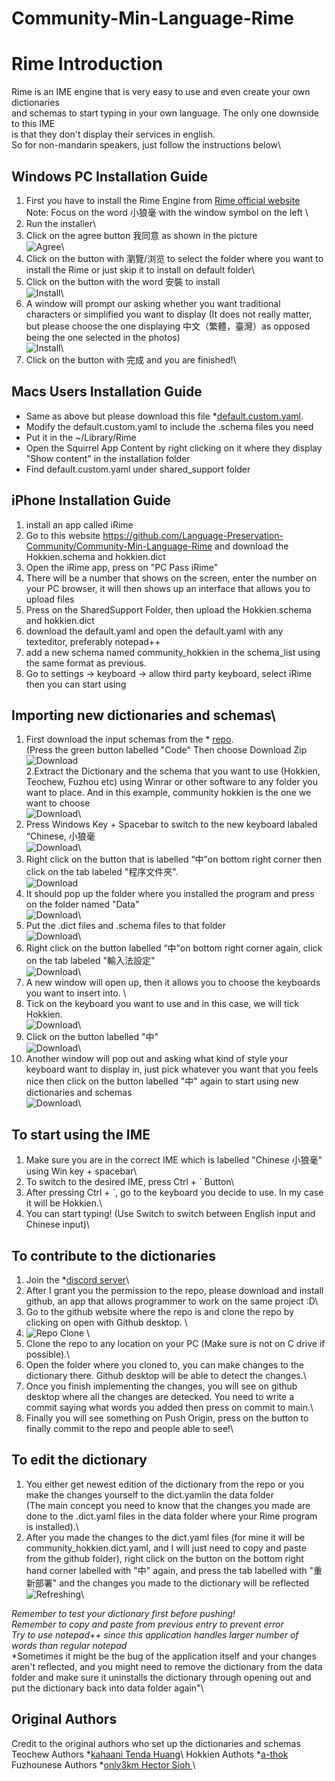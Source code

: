 # Community-Min-Language-Rime

# Rime Introduction
Rime is an IME engine that is very easy to use and even create your own dictionaries \
and schemas to start typing in your own language. The only one downside to this IME\
is that they don't display their services in english. \
So for non-mandarin speakers, just follow the instructions below\

## Windows PC Installation Guide
1. First you have to install the Rime Engine from  [Rime official website](https://rime.im/) \
Note: Focus on the word 小狼毫 with the window symbol on the left \
2. Run the installer\
3. Click on the agree button 我同意 as shown in the picture\
![Agree](Installation_Images/Rime_Installation_Images_1.png)\
4. Click on the button with 瀏覽/浏览 to select the folder where you want to install the Rime or just skip it to install on default folder\
5. Click on the button with the word 安裝 to install\
![Install](Installation_Images/Rime_Installation_Images_2.png)\
6. A window will prompt our asking whether you want traditional characters or simplified you want to display (It does not really matter, but please choose the one displaying 中文（繁體，臺灣）as opposed being the one selected in the photos) \
![Install](Installation_Images/Rime_Installation_Images_3.png)\
7. Click on the button with 完成 and you are finished!\

## Macs Users Installation Guide
- Same as above but please download this file *[default.custom.yaml](https://github.com/loaden/rime/blob/master/default.custom.yaml).
- Modify the default.custom.yaml to include the .schema files you need
- Put it in the ~/Library/Rime
- Open the Squirrel App Content by right clicking on it where they display "Show content" in the installation folder
- Find default.custom.yaml under shared_support folder

## iPhone Installation Guide
1. install an app called iRime
2.  Go to this website https://github.com/Language-Preservation-Community/Community-Min-Language-Rime and download the Hokkien.schema and hokkien.dict
3. Open the iRime app, press on "PC Pass iRime"
4. There will be a number that shows on the screen, enter the number on your PC browser, it will then shows up an interface that allows you to upload files
5. Press on the SharedSupport Folder, then upload the Hokkien.schema and hokkien.dict
6. download the default.yaml and open the default.yaml with any texteditor, preferably notepad++
7. add a new schema named community_hokkien in the schema_list using the same format as previous.
8. Go to settings -> keyboard -> allow third party keyboard, select iRime then you can start using

## Importing new dictionaries and schemas\
1. First download the input schemas from the * [repo](https://github.com/Language-Preservation-Community/Community-Min-Language-Rime).\
(Press the green button labelled "Code" Then choose Download Zip\
![Download](Installation_Images/Rime_Dictionaries_Installation_1.png)\
2.Extract the Dictionary and the schema that you want to use (Hokkien, Teochew, Fuzhou etc) using Winrar or other software to any folder you want to place. And in this example, community hokkien is the one we want to choose\
![Download](Installation_Images/Rime_Dictionaries_Installation_2.png)\
3. Press Windows Key + Spacebar to switch to the new keyboard labaled “Chinese, 小狼毫\
![Download](Rime_Dictionaries_Installation_3.png)\
4. Right click on the button that is labelled “中”on bottom right corner then click on the tab labeled "程序文件夾".\
![Download](Installation_Images/Rime_Dictionaries_Installation_4.png)
5. It should pop up the folder where you installed the program and press on the folder named "Data"\
![Download](Installation_Images/Rime_Dictionaries_Installation_5.png)\
6. Put the .dict files and .schema files to that folder\
![Download](Installation_Images/Rime_Dictionaries_Installation_6.png)\
7. Right click on the button labelled “中”on bottom right corner again, click on the tab labeled "輸入法設定"\
![Download](Installation_Images/Rime_Dictionaries_Installation_7.png)\
8. A new window will open up, then it allows you to choose the keyboards you want to insert into. \
9. Tick on the keyboard you want to use and in this case, we will tick Hokkien.\
![Download](Installation_Images/Rime_Dictionaries_Installation_8.png)\
10. Click on the button labelled "中"\
![Download](Installation_Images/Rime_Dictionaries_Installation_9.png)\
11. Another window will pop out and asking what kind of style your keyboard want to display in, just pick whatever you want that you feels nice then click on the button labelled "中" again to start using new dictionaries and schemas\
![Download](Installation_Images/Rime_Dictionaries_Installation_10.png)\

## To start using the IME
1. Make sure you are in the correct IME which is labelled "Chinese 小狼毫" using Win key + spacebar\
2. To switch to the desired IME, press Ctrl + ` Button\   
3. After pressing Ctrl + `, go to the keyboard you decide to use. In my case it will be Hokkien.\
4. You can start typing!  (Use Switch to switch between English input and Chinese input)\


## To contribute to the dictionaries
1. Join the *[discord server](https://discord.gg/jEn9hCExj3 )\
2. After I grant you the permission to the repo, please download and install github, an app that allows programmer to work on the same project :D\
3. Go to the github website where the repo is and clone the repo by clicking on open with Github desktop. \
4. ![Repo Clone](Installation_Images/Repo_Clone_Instruction.png)  \
5. Clone the repo to any location on your PC (Make sure is not on C drive if possible).\
6. Open the folder where you cloned to, you can make changes to the dictionary there. Github desktop will be able to detect the changes.\
7. Once you finish implementing the changes, you will see on github desktop where all the changes are detecked. You need to write a commit saying what words you added then press on commit to main.\
8. Finally you will see something on Push Origin, press on the button to finally commit to the repo and people able to see!\

## To edit the dictionary 
1. You either get newest edition of the dictionary from the repo or you make the changes yourself to the dict.yamlin the data folder\
(The main concept you need to know that the changes you made are done to the .dict.yaml files in the data folder where your Rime program is installed).\
2. After you made the changes to the dict.yaml files (for mine it will be community_hokkien.dict.yaml, and I will just need to copy and paste from the github folder), right click on the button on the bottom right hand corner labelled with "中" again, and press the tab labelled with "重新部署" and the changes you made to the dictionary will be reflected\
![Refreshing](Installation_Images/Rime_Refreshing_Button.png)\

*Remember to test your dictionary first before pushing!*\
*Remember to copy and paste from previous entry to prevent error*\
*Try to use notepad++ since this application handles larger number of words than regular notepad*\
*Sometimes it might be the bug of the application itself and your changes aren't reflected, and you might need to remove the dictionary from the data folder and make sure it uninstalls the dictionary through opening out and put the dictionary back into data folder again"\

## Original Authors
Credit to the original authors who set up the dictionaries and schemas\
Teochew Authors *[kahaani Tenda Huang](https://kahaani.github.io/dieghv )\ 
Hokkien Authots *[a-thok](https://github.com/a-thok/rime-hokkien)\
Fuzhounese Authors *[only3km Hector Sioh ](https://github.com/only3km/ciklinbekin)\  
